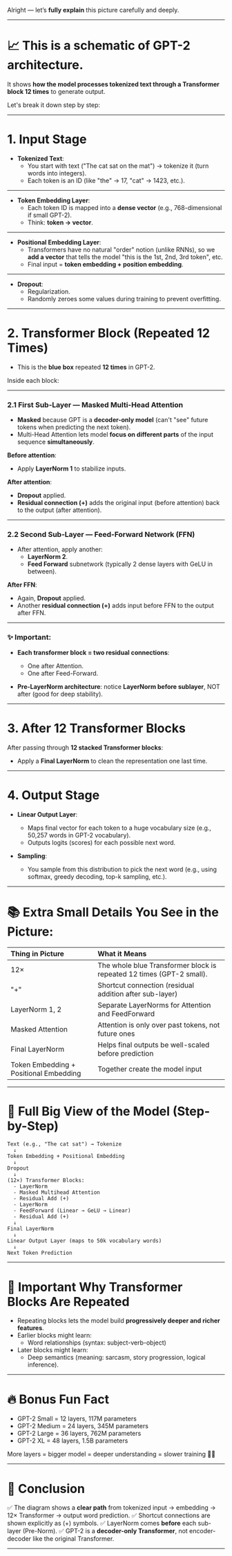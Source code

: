 Alright — let’s **fully explain** this picture carefully and deeply.

---

# 📈 This is a schematic of GPT-2 architecture.

It shows **how the model processes tokenized text through a Transformer block 12 times** to generate output.

Let's break it down step by step:

---

# 1. **Input Stage**

- **Tokenized Text**:
  - You start with text ("The cat sat on the mat") → tokenize it (turn words into integers).
  - Each token is an ID (like "the" → 17, "cat" → 1423, etc.).

---

- **Token Embedding Layer**:
  - Each token ID is mapped into a **dense vector** (e.g., 768-dimensional if small GPT-2).
  - Think: **token → vector**.

---

- **Positional Embedding Layer**:
  - Transformers have no natural "order" notion (unlike RNNs), so we **add a vector** that tells the model "this is the 1st, 2nd, 3rd token", etc.
  - Final input = **token embedding + position embedding**.

---

- **Dropout**:
  - Regularization.
  - Randomly zeroes some values during training to prevent overfitting.

---

# 2. **Transformer Block (Repeated 12 Times)**

- This is the **blue box** repeated **12 times** in GPT-2.

Inside each block:

---

### 2.1 **First Sub-Layer — Masked Multi-Head Attention**

- **Masked** because GPT is a **decoder-only model** (can't "see" future tokens when predicting the next token).
- Multi-Head Attention lets model **focus on different parts** of the input sequence **simultaneously**.

**Before attention**:
- Apply **LayerNorm 1** to stabilize inputs.

**After attention**:
- **Dropout** applied.
- **Residual connection (+)** adds the original input (before attention) back to the output (after attention).

---

### 2.2 **Second Sub-Layer — Feed-Forward Network (FFN)**

- After attention, apply another:
  - **LayerNorm 2**.
  - **Feed Forward** subnetwork (typically 2 dense layers with GeLU in between).

**After FFN**:
- Again, **Dropout** applied.
- Another **residual connection (+)** adds input before FFN to the output after FFN.

---

### ✨ Important:
- **Each transformer block = two residual connections**:
  - One after Attention.
  - One after Feed-Forward.

- **Pre-LayerNorm architecture**: notice **LayerNorm before sublayer**, NOT after (good for deep stability).

---

# 3. **After 12 Transformer Blocks**

After passing through **12 stacked Transformer blocks**:

- Apply a **Final LayerNorm** to clean the representation one last time.

---

# 4. **Output Stage**

- **Linear Output Layer**:
  - Maps final vector for each token to a huge vocabulary size (e.g., 50,257 words in GPT-2 vocabulary).
  - Outputs logits (scores) for each possible next word.

- **Sampling**:
  - You sample from this distribution to pick the next word (e.g., using softmax, greedy decoding, top-k sampling, etc.).

---

# 📚 Extra Small Details You See in the Picture:

| Thing in Picture | What it Means |
|:---|:---|
| 12× | The whole blue Transformer block is repeated 12 times (GPT-2 small). |
| "+" | Shortcut connection (residual addition after sub-layer) |
| LayerNorm 1, 2 | Separate LayerNorms for Attention and FeedForward |
| Masked Attention | Attention is only over past tokens, not future ones |
| Final LayerNorm | Helps final outputs be well-scaled before prediction |
| Token Embedding + Positional Embedding | Together create the model input |

---

# 📢 Full Big View of the Model (Step-by-Step)

```
Text (e.g., "The cat sat") → Tokenize
  ↓
Token Embedding + Positional Embedding
  ↓
Dropout
  ↓
(12×) Transformer Blocks:
  - LayerNorm
  - Masked Multihead Attention
  - Residual Add (+)
  - LayerNorm
  - FeedForward (Linear → GeLU → Linear)
  - Residual Add (+)
  ↓
Final LayerNorm
  ↓
Linear Output Layer (maps to 50k vocabulary words)
  ↓
Next Token Prediction
```

---

# 🧠 Important Why Transformer Blocks Are Repeated

- Repeating blocks lets the model build **progressively deeper and richer features**.
- Earlier blocks might learn:
  - Word relationships (syntax: subject-verb-object)
- Later blocks might learn:
  - Deep semantics (meaning: sarcasm, story progression, logical inference).

---

# 🔥 Bonus Fun Fact
- GPT-2 Small = 12 layers, 117M parameters
- GPT-2 Medium = 24 layers, 345M parameters
- GPT-2 Large = 36 layers, 762M parameters
- GPT-2 XL = 48 layers, 1.5B parameters

More layers = bigger model = deeper understanding = slower training 🧠🚀

---

# 🎯 Conclusion
✅ The diagram shows a **clear path** from tokenized input → embedding → 12× Transformer → output word prediction.
✅ Shortcut connections are shown explicitly as (+) symbols.
✅ LayerNorm comes **before** each sub-layer (Pre-Norm).
✅ GPT-2 is a **decoder-only Transformer**, not encoder-decoder like the original Transformer.

---
